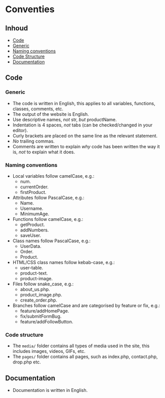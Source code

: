 # Conventies
## Inhoud
- [Code](#code)
- [Generic](#generic)
- [Naming conventions](#naming-conventions)
- [Code Structure](#code-structure)
- [Documentation](#documentation)

## Code
### Generic
- The code is written in English, this applies to all variables, functions, classes, comments, etc.
- The output of the website is English.
- Use descriptive names, _not_ str, _but_ productName.
- Indentation is 4 spaces, _not_ tabs (can be checked/changed in your editor).
- Curly brackets are placed on the same line as the relevant statement.
- _No_ trailing commas.
- Comments are written to explain _why_ code has been written the way it is, _not_ to explain what it does.
### Naming conventions
- Local variables follow camelCase, e.g.:
    - num.
    - currentOrder.
    - firstProduct.
- Attributes follow PascalCase, e.g.:
    - Name.
    - Username.
    - MinimumAge.
- Functions follow camelCase, e.g.:
    - getProduct.
    - addNumbers.
    - saveUser.
- Class names follow PascalCase, e.g.:
    - UserData.
    - Order.
    - Product.
 - HTML/CSS class names follow kebab-case, e.g.:
    - user-table.
    - product-text.
    - product-image.
- Files follow snake_case, e.g.:
    - about_us.php.
    - product_image.php.
    - create_order.php.
- Branches follow camelCase and are categorised by feature or fix, e.g.:
    - feature/addHomePage.
    - fix/submitFormBug.
    - feature/addFollowButton.
### Code structure
- The `media/` folder contains all types of media used in the site, this includes images, videos, GIFs, etc.
- The `pages/` folder contains all pages, such as index.php, contact.php, drop.php etc.
## Documentation
- Documentation is written in English.

